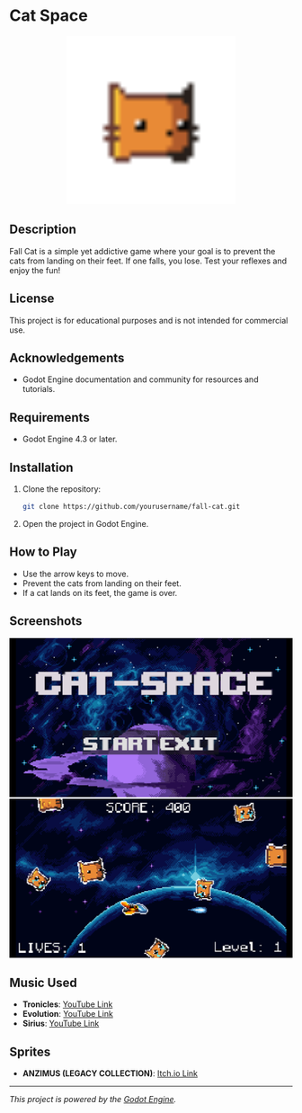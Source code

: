 
# Cat Space

<p align="center">
    <img src="media/CatRolling.gif" alt="Cat Rolling" width="300">
</p>

## Description

Fall Cat is a simple yet addictive game where your goal is to prevent the cats from landing on their feet. If one falls, you lose. Test your reflexes and enjoy the fun!

## License

This project is for educational purposes and is not intended for commercial use.

## Acknowledgements

- Godot Engine documentation and community for resources and tutorials.

## Requirements

- Godot Engine 4.3 or later.

## Installation

1. Clone the repository:
    ```sh
    git clone https://github.com/yourusername/fall-cat.git
    ```
2. Open the project in Godot Engine.

## How to Play

- Use the arrow keys to move.
- Prevent the cats from landing on their feet.
- If a cat lands on its feet, the game is over.

## Screenshots

![Screenshot 1](media/preview1.png)
![Screenshot 2](media/preview2.png)

## Music Used

- **Tronicles**: [YouTube Link](https://www.youtube.com/watch?v=JUegvqJdyQI)
- **Evolution**: [YouTube Link](https://youtu.be/a6v-RL5ypR4?feature=shared)
- **Sirius**: [YouTube Link](https://youtu.be/60llyQkMces?feature=shared)

## Sprites

- **ANZIMUS (LEGACY COLLECTION)**: [Itch.io Link](https://ansimuz.itch.io/gothicvania-patreon-collection)

---

*This project is powered by the [Godot Engine](https://godotengine.org/).*